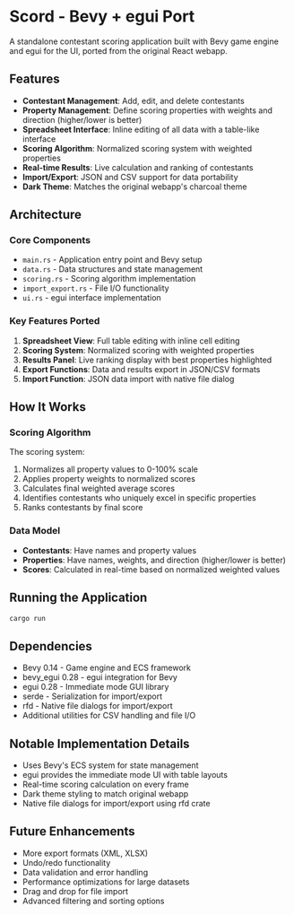# Scord - Bevy + egui Port

A standalone contestant scoring application built with Bevy game engine and egui for the UI, ported from the original React webapp.

## Features

- **Contestant Management**: Add, edit, and delete contestants
- **Property Management**: Define scoring properties with weights and direction (higher/lower is better)
- **Spreadsheet Interface**: Inline editing of all data with a table-like interface
- **Scoring Algorithm**: Normalized scoring system with weighted properties
- **Real-time Results**: Live calculation and ranking of contestants
- **Import/Export**: JSON and CSV support for data portability
- **Dark Theme**: Matches the original webapp's charcoal theme

## Architecture

### Core Components

- `main.rs` - Application entry point and Bevy setup
- `data.rs` - Data structures and state management
- `scoring.rs` - Scoring algorithm implementation
- `import_export.rs` - File I/O functionality
- `ui.rs` - egui interface implementation

### Key Features Ported

1. **Spreadsheet View**: Full table editing with inline cell editing
2. **Scoring System**: Normalized scoring with weighted properties
3. **Results Panel**: Live ranking display with best properties highlighted
4. **Export Functions**: Data and results export in JSON/CSV formats
5. **Import Function**: JSON data import with native file dialog

## How It Works

### Scoring Algorithm

The scoring system:
1. Normalizes all property values to 0-100% scale
2. Applies property weights to normalized scores
3. Calculates final weighted average scores
4. Identifies contestants who uniquely excel in specific properties
5. Ranks contestants by final score

### Data Model

- **Contestants**: Have names and property values
- **Properties**: Have names, weights, and direction (higher/lower is better)
- **Scores**: Calculated in real-time based on normalized weighted values

## Running the Application

```bash
cargo run
```

## Dependencies

- Bevy 0.14 - Game engine and ECS framework
- bevy_egui 0.28 - egui integration for Bevy
- egui 0.28 - Immediate mode GUI library
- serde - Serialization for import/export
- rfd - Native file dialogs for import/export
- Additional utilities for CSV handling and file I/O

## Notable Implementation Details

- Uses Bevy's ECS system for state management
- egui provides the immediate mode UI with table layouts
- Real-time scoring calculation on every frame
- Dark theme styling to match original webapp
- Native file dialogs for import/export using rfd crate

## Future Enhancements

- More export formats (XML, XLSX)
- Undo/redo functionality
- Data validation and error handling
- Performance optimizations for large datasets
- Drag and drop for file import
- Advanced filtering and sorting options